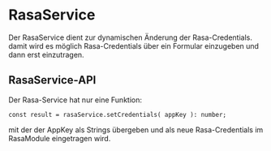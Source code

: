 # RasaService

Der RasaService dient zur dynamischen Änderung der Rasa-Credentials. damit wird es möglich Rasa-Credentials über ein Formular einzugeben und dann erst einzutragen.


## RasaService-API

Der Rasa-Service hat nur eine Funktion:

	const result = rasaService.setCredentials( appKey ): number;

mit der der AppKey als Strings übergeben und als neue Rasa-Credentials im RasaModule eingetragen wird.
